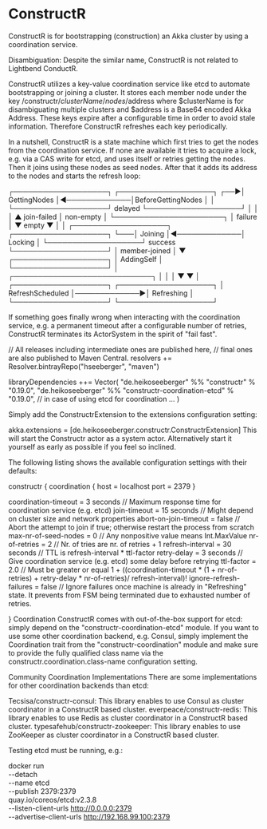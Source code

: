 # ConstructR
ConstructR is for bootstrapping (construction) an Akka cluster by using a coordination service. 

Disambiguation: Despite the similar name, ConstructR is not related to Lightbend ConductR. 

ConstructR utilizes a key-value coordination service like etcd to automate bootstrapping or joining a cluster. It stores each member node under the key /constructr/$clusterName/nodes/$address where $clusterName is for disambiguating multiple clusters and $address is a Base64 encoded Akka Address. These keys expire after a configurable time in order to avoid stale information. Therefore ConstructR refreshes each key periodically. 

In a nutshell, ConstructR is a state machine which first tries to get the nodes from the coordination service. If none are available it tries to acquire a lock, e.g. via a CAS write for etcd, and uses itself or retries getting the nodes. Then it joins using these nodes as seed nodes. After that it adds its address to the nodes and starts the refresh loop:
   
   
   ┌───────────────────┐              ┌───────────────────┐
              ┌──▶│   GettingNodes    │◀─────────────│BeforeGettingNodes │
              │   └───────────────────┘    delayed   └───────────────────┘
              │             │     │                            ▲
  join-failed │   non-empty │     └──────────────────────┐     │ failure
              │             ▼               empty        ▼     │
              │   ┌───────────────────┐              ┌───────────────────┐
              └───│      Joining      │◀─────────────│      Locking      │
                  └───────────────────┘    success   └───────────────────┘
                            │
              member-joined │
                            ▼
                  ┌───────────────────┐
                  │    AddingSelf     │
                  └───────────────────┘
                            │     ┌────────────────────────────┐
                            │     │                            │
                            ▼     ▼                            │
                  ┌───────────────────┐              ┌───────────────────┐
                  │ RefreshScheduled  │─────────────▶│    Refreshing     │
                  └───────────────────┘              └───────────────────┘
                  
                  
If something goes finally wrong when interacting with the coordination service, e.g. a permanent timeout after a configurable number of retries, ConstructR terminates its ActorSystem in the spirit of "fail fast".

// All releases including intermediate ones are published here,
// final ones are also published to Maven Central.
resolvers += Resolver.bintrayRepo("hseeberger", "maven")

libraryDependencies ++= Vector(
  "de.heikoseeberger" %% "constructr" % "0.19.0",
  "de.heikoseeberger" %% "constructr-coordination-etcd" % "0.19.0", // in case of using etcd for coordination
  ...
)


Simply add the ConstructrExtension to the extensions configuration setting:

akka.extensions = [de.heikoseeberger.constructr.ConstructrExtension]
This will start the Constructr actor as a system actor. Alternatively start it yourself as early as possible if you feel so inclined.

The following listing shows the available configuration settings with their defaults:

constructr {
  coordination {
    host = localhost
    port = 2379
  }

  coordination-timeout    = 3 seconds  // Maximum response time for coordination service (e.g. etcd)
  join-timeout            = 15 seconds // Might depend on cluster size and network properties
  abort-on-join-timeout   = false      // Abort the attempt to join if true; otherwise restart the process from scratch
  max-nr-of-seed-nodes    = 0          // Any nonpositive value means Int.MaxValue
  nr-of-retries           = 2          // Nr. of tries are nr. of retries + 1
  refresh-interval        = 30 seconds // TTL is refresh-interval * ttl-factor
  retry-delay             = 3 seconds  // Give coordination service (e.g. etcd) some delay before retrying
  ttl-factor              = 2.0        // Must be greater or equal 1 + ((coordination-timeout * (1 + nr-of-retries) + retry-delay * nr-of-retries)/ refresh-interval)!
  ignore-refresh-failures = false      // Ignore failures once machine is already in "Refreshing" state. It prevents from FSM being terminated due to exhausted number of retries.

}
Coordination
ConstructR comes with out-of-the-box support for etcd: simply depend on the "constructr-coordination-etcd" module. If you want to use some other coordination backend, e.g. Consul, simply implement the Coordination trait from the "constructr-coordination" module and make sure to provide the fully qualified class name via the constructr.coordination.class-name configuration setting.

Community Coordination Implementations
There are some implementations for other coordination backends than etcd:

Tecsisa/constructr-consul: This library enables to use Consul as cluster coordinator in a ConstructR based cluster.
everpeace/constructr-redis: This library enables to use Redis as cluster coordinator in a ConstructR based cluster.
typesafehub/constructr-zookeeper: This library enables to use ZooKeeper as cluster coordinator in a ConstructR based cluster.

Testing
etcd must be running, e.g.:

docker run \
  --detach \
  --name etcd \
  --publish 2379:2379 \
  quay.io/coreos/etcd:v2.3.8 \
  --listen-client-urls http://0.0.0.0:2379 \
  --advertise-client-urls http://192.168.99.100:2379
